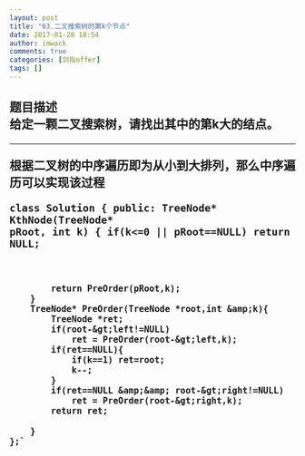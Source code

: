 ```yaml
---
layout: post
title: "63.二叉搜索树的第k个节点"
date: 2017-01-28 18:54
author: imwack
comments: true
categories: [剑指offer]
tags: []
---
```

<h2 class="subject-item-title">题目描述


<div class="subject-describe">给定一颗二叉搜索树，请找出其中的第k大的结点。</div>
<div class="subject-describe">

<hr />

根据二叉树的中序遍历即为从小到大排列，那么中序遍历可以实现该过程</div>
<div class="subject-describe">


<code class="">class Solution {
    public:
        TreeNode* KthNode(TreeNode* pRoot, int k)
        {
            if(k&lt;=0 || pRoot==NULL)
                return NULL;
    
            return PreOrder(pRoot,k);
        }
        TreeNode* PreOrder(TreeNode *root,int &amp;k){
            TreeNode *ret;
            if(root-&gt;left!=NULL)
                ret = PreOrder(root-&gt;left,k);
            if(ret==NULL){
                if(k==1) ret=root;
                k--;
            }
            if(ret==NULL &amp;&amp; root-&gt;right!=NULL)
                ret = PreOrder(root-&gt;right,k);
            return ret;
                
        }
    };`

&nbsp;

</div>
